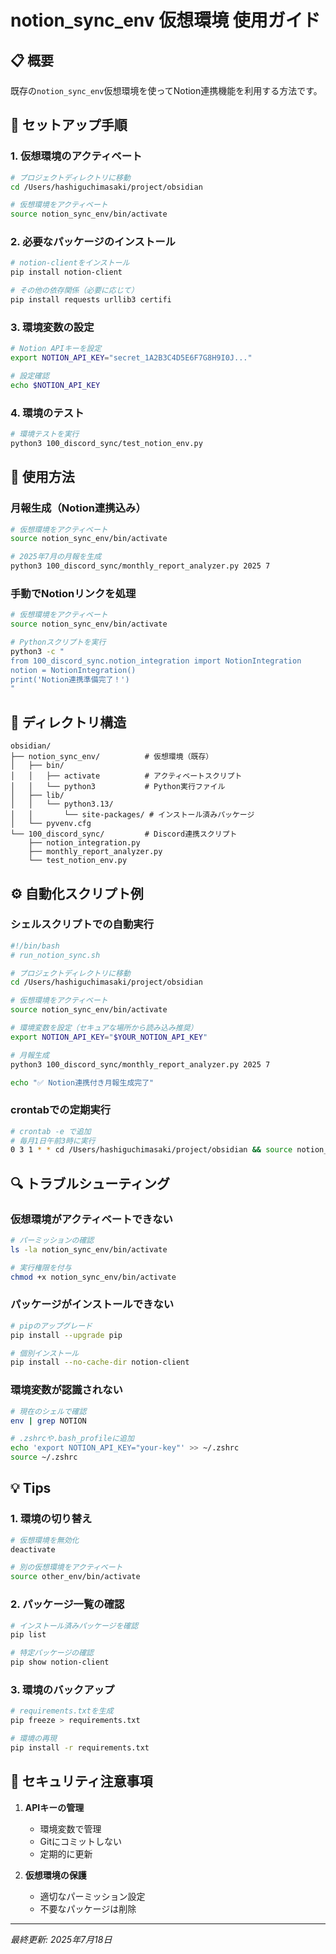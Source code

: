 # notion_sync_env 仮想環境 使用ガイド

## 📋 概要

既存の`notion_sync_env`仮想環境を使ってNotion連携機能を利用する方法です。

## 🔧 セットアップ手順

### 1. 仮想環境のアクティベート

```bash
# プロジェクトディレクトリに移動
cd /Users/hashiguchimasaki/project/obsidian

# 仮想環境をアクティベート
source notion_sync_env/bin/activate
```

### 2. 必要なパッケージのインストール

```bash
# notion-clientをインストール
pip install notion-client

# その他の依存関係（必要に応じて）
pip install requests urllib3 certifi
```

### 3. 環境変数の設定

```bash
# Notion APIキーを設定
export NOTION_API_KEY="secret_1A2B3C4D5E6F7G8H9I0J..."

# 設定確認
echo $NOTION_API_KEY
```

### 4. 環境のテスト

```bash
# 環境テストを実行
python3 100_discord_sync/test_notion_env.py
```

## 🚀 使用方法

### 月報生成（Notion連携込み）

```bash
# 仮想環境をアクティベート
source notion_sync_env/bin/activate

# 2025年7月の月報を生成
python3 100_discord_sync/monthly_report_analyzer.py 2025 7
```

### 手動でNotionリンクを処理

```bash
# 仮想環境をアクティベート
source notion_sync_env/bin/activate

# Pythonスクリプトを実行
python3 -c "
from 100_discord_sync.notion_integration import NotionIntegration
notion = NotionIntegration()
print('Notion連携準備完了！')
"
```

## 📁 ディレクトリ構造

```
obsidian/
├── notion_sync_env/          # 仮想環境（既存）
│   ├── bin/
│   │   ├── activate          # アクティベートスクリプト
│   │   └── python3           # Python実行ファイル
│   ├── lib/
│   │   └── python3.13/
│   │       └── site-packages/ # インストール済みパッケージ
│   └── pyvenv.cfg
└── 100_discord_sync/         # Discord連携スクリプト
    ├── notion_integration.py
    ├── monthly_report_analyzer.py
    └── test_notion_env.py
```

## ⚙️ 自動化スクリプト例

### シェルスクリプトでの自動実行

```bash
#!/bin/bash
# run_notion_sync.sh

# プロジェクトディレクトリに移動
cd /Users/hashiguchimasaki/project/obsidian

# 仮想環境をアクティベート
source notion_sync_env/bin/activate

# 環境変数を設定（セキュアな場所から読み込み推奨）
export NOTION_API_KEY="$YOUR_NOTION_API_KEY"

# 月報生成
python3 100_discord_sync/monthly_report_analyzer.py 2025 7

echo "✅ Notion連携付き月報生成完了"
```

### crontabでの定期実行

```bash
# crontab -e で追加
# 毎月1日午前3時に実行
0 3 1 * * cd /Users/hashiguchimasaki/project/obsidian && source notion_sync_env/bin/activate && export NOTION_API_KEY="your-key" && python3 100_discord_sync/monthly_report_analyzer.py
```

## 🔍 トラブルシューティング

### 仮想環境がアクティベートできない

```bash
# パーミッションの確認
ls -la notion_sync_env/bin/activate

# 実行権限を付与
chmod +x notion_sync_env/bin/activate
```

### パッケージがインストールできない

```bash
# pipのアップグレード
pip install --upgrade pip

# 個別インストール
pip install --no-cache-dir notion-client
```

### 環境変数が認識されない

```bash
# 現在のシェルで確認
env | grep NOTION

# .zshrcや.bash_profileに追加
echo 'export NOTION_API_KEY="your-key"' >> ~/.zshrc
source ~/.zshrc
```

## 💡 Tips

### 1. 環境の切り替え

```bash
# 仮想環境を無効化
deactivate

# 別の仮想環境をアクティベート
source other_env/bin/activate
```

### 2. パッケージ一覧の確認

```bash
# インストール済みパッケージを確認
pip list

# 特定パッケージの確認
pip show notion-client
```

### 3. 環境のバックアップ

```bash
# requirements.txtを生成
pip freeze > requirements.txt

# 環境の再現
pip install -r requirements.txt
```

## 🔐 セキュリティ注意事項

1. **APIキーの管理**
   - 環境変数で管理
   - Gitにコミットしない
   - 定期的に更新

2. **仮想環境の保護**
   - 適切なパーミッション設定
   - 不要なパッケージは削除

---
*最終更新: 2025年7月18日*